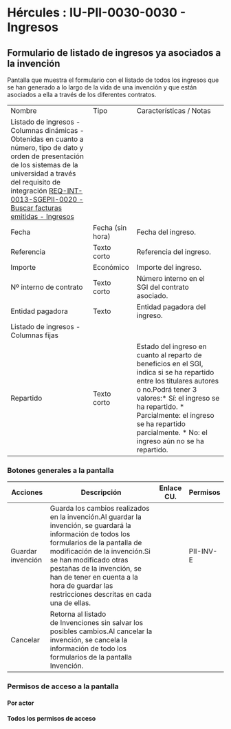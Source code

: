 # Hércules : IU\-PII\-0030\-0030 \- Ingresos



## Formulario de listado de ingresos ya asociados a la invención

Pantalla que muestra el formulario con el listado de todos los ingresos que se han generado a lo largo de la vida de una invención y que están asociados a ella a través de los diferentes contratos.



|  | | |
| --- | --- | --- |
| Nombre | Tipo | Características / Notas |
| Listado de ingresos \- Columnas dinámicas \- Obtenidas en cuanto a número, tipo de dato y orden de presentación de los sistemas de la universidad a través del requisito de integración [REQ\-INT\-0013\-SGEPII\-0020 \- Buscar facturas emitidas \- Ingresos](/hercules/sgi-sistema-de-gestion-de-investigacion/requisitos-y-analisis-funcional/analisis-funcional-sgi-hercules/gen-aspectos-generales/int-requisitos-de-integracion/req-int-0013-sgepii-integracion-con-sistema-de-gestion-economica-de-proteccion-industrial-e-intelectual/req-int-0013-sgepii-0020-buscar-facturas-emitidas-ingresos.md "/hercules/sgi-sistema-de-gestion-de-investigacion/requisitos-y-analisis-funcional/analisis-funcional-sgi-hercules/gen-aspectos-generales/int-requisitos-de-integracion/req-int-0013-sgepii-integracion-con-sistema-de-gestion-economica-de-proteccion-industrial-e-intelectual/req-int-0013-sgepii-0020-buscar-facturas-emitidas-ingresos.md") | | |
| Fecha | Fecha (sin hora) | Fecha del ingreso. |
| Referencia | Texto corto | Referencia del ingreso. |
| Importe | Económico | Importe del ingreso. |
| Nº interno de contrato | Texto corto | Número interno en el SGI del contrato asociado. |
| Entidad pagadora | Texto | Entidad pagadora del ingreso. |
| Listado de ingresos \- Columnas fijas | | |
| Repartido | Texto corto | Estado del ingreso en cuanto al reparto de beneficios en el SGI, indica si se ha repartido entre los titulares autores o no.Podrá tener 3 valores:* Sí: el ingreso se ha repartido. * Parcialmente: el ingreso se ha repartido parcialmente. * No: el ingreso aún no se ha repartido. |

### Botones generales a la pantalla



| Acciones | Descripción | Enlace CU. | Permisos |
| --- | --- | --- | --- |
| Guardar invención | Guarda los cambios realizados en la invención.Al guardar la invención, se guardará la información de todos los formularios de la pantalla de modificación de la invención.Si se han modificado otras pestañas de la invención, se han de tener en cuenta a la hora de guardar las restricciones descritas en cada una de ellas. |  | PII\-INV\-E |
| Cancelar | Retorna al listado de Invenciones sin salvar los posibles cambios.Al cancelar la invención, se cancela la información de todo los formularios de la pantalla Invención. |  |  |

### Permisos de acceso a la pantalla

#### Por actor

#### Todos los permisos de acceso




